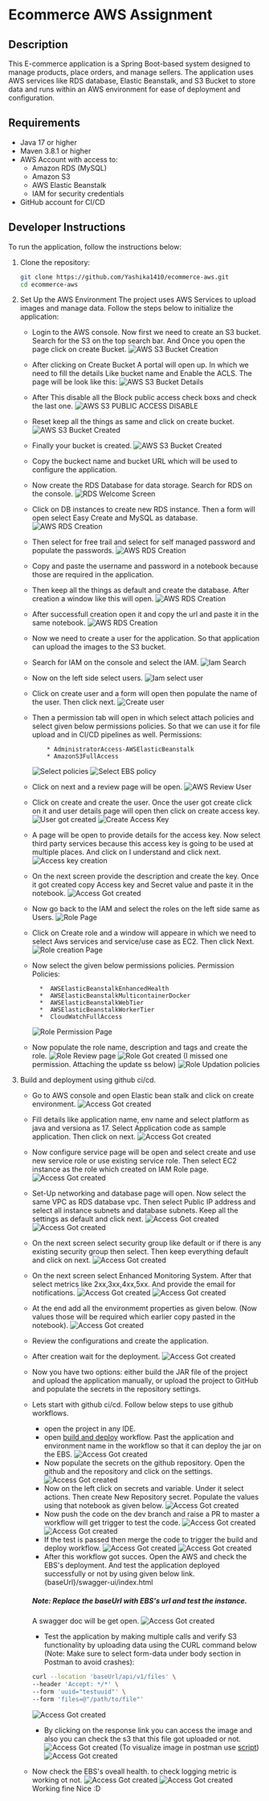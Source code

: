 # Ecommerce AWS Assignment

## Description
This E-commerce application is a Spring Boot-based system designed to manage products, place orders, and manage sellers. The application uses AWS services like RDS database, Elastic Beanstalk, and S3 Bucket to store data and runs within an AWS environment for ease of deployment and configuration.

## Requirements
- Java 17 or higher
- Maven 3.8.1 or higher
- AWS Account with access to:
  - Amazon RDS (MySQL)
  - Amazon S3
  - AWS Elastic Beanstalk
  - IAM for security credentials
- GitHub account for CI/CD



## Developer Instructions
To run the application, follow the instructions below:

1. Clone the repository:
   ```bash
   git clone https://github.com/Yashika1410/ecommerce-aws.git
   cd ecommerce-aws
   ```
2. Set Up the AWS Environment
    The project uses AWS Services to upload images and manage data. Follow the steps below to initialize the application:
    * Login to the AWS console. Now first we need to create an S3 bucket.
            Search for the S3 on the top search bar. And Once you open the page click on create Bucket.
            ![AWS S3 Bucket Creation](./images/s3-1.png)
    * After clicking on Create Bucket A portal will open up. In which we need to fill the details Like bucket name and Enable the ACLS. The page will be look like this:
        ![AWS S3 Bucket Details](./images/s3-2.png)
    * After This disable all the Block public access check boxs and check the last one.
        ![AWS S3 PUBLIC ACCESS DISABLE](./images/s3-3.png)
    * Reset keep all the things as same and click on create bucket.
        ![AWS S3 Bucket Created](./images/s3-4.png)
    * Finally your bucket is created.
        ![AWS S3 Bucket Created](./images/s3-5.png)
    * Copy the buckect name and bucket URL which will be used to configure the application.
    
    * Now create the RDS Database for data storage. Search for RDS on the console.
        ![RDS Welcome Screen](./images/rds-1.png)
    * Click on DB instances to create new RDS instance. Then a form will open select Easy Create and MySQL as database.
        ![AWS RDS Creation](./images/rds-2.png)
    * Then select for free trail and select for self managed password and populate the passwords.
         ![AWS RDS Creation](./images/rds-3.png)
    * Copy and paste the username and password in a notebook because those are required in the application.
    * Then keep all the things as default and create the database. After creation a window like this will open. 
        ![AWS RDS Creation](./images/rds-4.png)
    * After successfull creation open it and copy the url and paste it in the same notebook.
        ![AWS RDS Creation](./images/rds-5.png)
    * Now we need to create a user for the application. So that application can upload the images to the S3 bucket.
    *  Search for IAM on the console and select the IAM.
       ![Iam Search](./images/iam-1.png)
    * Now on the left side select users.
        ![Iam select user](./images/iam-2.png)
    * Click on create user and a form will open then populate the name of the user. Then click next.
        ![Create user](./images/iam-4.png)
    * Then a permission tab will open in which select attach policies and select given below permissions policies. So that we can use it for file upload and in CI/CD pipelines as well.
    Permissions:
        ```
            * AdministratorAccess-AWSElasticBeanstalk
            * AmazonS3FullAccess
        ```
        ![Select policies](./images/iam-5.png)
        ![Select EBS policy](./images/iam-6.png)
    * Click on next and a review page will be open.
        ![AWS Review User](./images/iam-7.png)
    * Click on create and create the user. Once the user got create click on it and user details page will open then click on create access key.
        ![User got created](./images/iam-8.png)
        ![Create Access Key](./images/iam-9.png)
    * A page will be open to provide details for the access key. Now select third party services because this access key is going to be used at multiple places. And click on I understand and click next.
        ![Access key creation](./images/iam-10.png)
    * On the next screen provide the description and create the key. Once it got created copy Access key and Secret value and paste it in the notebook.
        ![Access Got created](./images/iam-11.png)
    * Now go back to the IAM and select the roles on the left side same as Users.
        ![Role Page](./images/role-creation-0.png)

    * Click on Create role and a window will appeare in which we need to select Aws services and service/use case as EC2. Then click Next.
        ![Role creation Page](./images/role-creation.png)
    * Now select the given below permissions policies.
        Permission Policies:
        ```
          *  AWSElasticBeanstalkEnhancedHealth
          *  AWSElasticBeanstalkMulticontainerDocker
          *  AWSElasticBeanstalkWebTier
          *  AWSElasticBeanstalkWorkerTier
          *  CloudWatchFullAccess
        ```
        ![Role Permission Page](./images/role-creation-1.png)
    * Now populate the role name, description and tags and create the role.
        ![Role Review page](./images/role-creation-2.png)
        ![Role Got created](./images/role-permission.png)
    (I missed one permission. Attaching the update ss below)
        ![Role Updation policies](./images/role-permission-1.png)

3. Build and deployment using github ci/cd.
    * Go to AWS console and open Elastic bean stalk and click on create environment.
        ![Access Got created](./images/ebs-1.png)
    * Fill details like application name, env name and select platform as java and versiona as 17. Select Application code as sample application. Then click on next.
        ![Access Got created](./images/ebs-1-1.png)
    * Now configure service page will be open and select create and use new service role or use existing service role. Then select EC2 instance as the role which created on IAM Role page.
        ![Access Got created](./images/ebs-2.png)
    * Set-Up networking and database page will open. Now select the same VPC as RDS database vpc. Then select Public IP address and select all instance subnets and database subnets. Keep all the settings as default and click next.
        ![Access Got created](./images/ebs-3.png)
        ![Access Got created](./images/ebs-4.png)
    * On the next screen select security group like default or if there is any existing security group then select. Then keep everything default and click on next.
        ![Access Got created](./images/ebs-5.png)

    * On the next screen select Enhanced Monitoring System. After that select metrics like 2xx,3xx,4xx,5xx. And provide the email for notifications.
        ![Access Got created](./images/ebs-5-1.png)
        ![Access Got created](./images/ebs-5-2.png)
    * At the end add all the environmemt properties as given below. (Now values those will be required which earlier copy pasted in the notebook).
        ![Access Got created](./images/ebs-5-3.png)
    * Review the configurations and create the application.
    * After creation wait for the deployment.
        ![Access Got created](./images/ebs-8.png)
    * Now you have two options: either build the JAR file of the project and upload the application manually, or upload the project to GitHub and populate the secrets in the repository settings.
    * Lets start with github ci/cd. Follow  below steps to use github workflows.
        * open the project in any IDE.
        * open <a href="./.github/workflows/build_and_deploy_service.yml">build and deploy</a> workflow. Past the application and environment name in the workflow so that it can deploy the jar on the EBS.
        ![Access Got created](./images/github_workflow.png)
        * Now populate the secrets on the github repository. Open the github and the repository and click on the settings.
        ![Access Got created](./images/github-settings.png)
        * Now on the left click on secrets and variable. Under it select actions. Then create New Repository secret. Populate the values using that notebook as given below.
        ![Access Got created](./images/github_secrets.png)
        * Now push the code on the dev branch and raise a PR to master a workflow will get trigger to test the code.
        ![Access Got created](./images/github_pr_workflow.png)
        ![Access Got created](./images/github_pr_workflow_result.png)
        * If the test is passed then merge the code to trigger the build and deploy workflow.
        ![Access Got created](./images/github_master_workflow.png)
        ![Access Got created](./images/github_master_workflow_result.png)
        * After this workflow got succes. Open the AWS and check the EBS's deployment. And test the application deployed successfully or not by using given below link.
        {baseUrl}/swagger-ui/index.html
        ##### Note: Replace the baseUrl with EBS's url and test the instance.
        A swagger doc will be get open.
         ![Access Got created](./images/swagger.png)
        * Test the application by making multiple calls and verify S3 functionality by uploading data using the CURL command below (Note: Make sure to select form-data under body section in Postman to avoid crashes):
        ```bash
        curl --location 'baseUrl/api/v1/files' \
        --header 'Accept: */*' \
        --form 'uuid="testuuid"' \
        --form 'files=@"/path/to/file"'
        ```
        ![Access Got created](./images/postman.png)
        * By clicking on the response link you can access the image and also you can check the s3 that this file got uploaded or not.
        ![Access Got created](./images/postman-1.png)
        (To visualize image in postman use <a href="image-visualizer.js">script</a>)
        ![Access Got created](./images/s3-6.png)
    * Now check the EBS's oveall health. to check logging metric is working ot not.
        ![Access Got created](./images/ebs-15.png)
        ![Access Got created](./images/ebs-16.png)
    Working fine Nice :D






